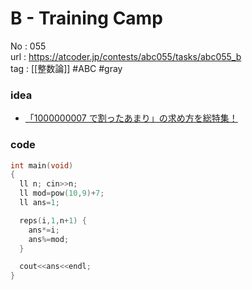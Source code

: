 # B - Training Camp

No	: 055  
url	: https://atcoder.jp/contests/abc055/tasks/abc055_b  
tag	: [[整数論]]  #ABC #gray

### idea
- [「1000000007 で割ったあまり」の求め方を総特集！](https://qiita.com/drken/items/3b4fdf0a78e7a138cd9a)

### code
```cpp
int main(void)
{
  ll n; cin>>n;
  ll mod=pow(10,9)+7;
  ll ans=1;

  reps(i,1,n+1) {
    ans*=i;
    ans%=mod;
  }

  cout<<ans<<endl;
}
```